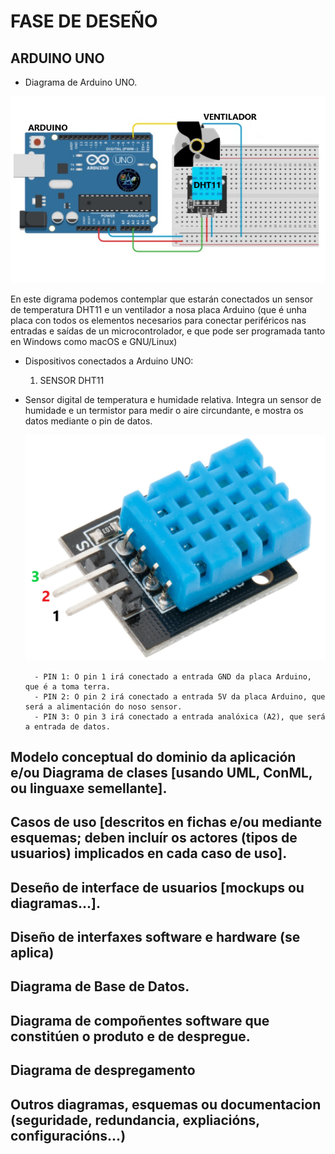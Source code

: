 # FASE DE DESEÑO

## ARDUINO UNO

- Diagrama de Arduino UNO.


![raspi_1](doc/img/imaxes-deseno/dese1.png)


En este digrama podemos contemplar que estarán conectados un sensor de temperatura DHT11 e un ventilador a nosa placa Arduino (que é unha placa con todos os elementos necesarios para conectar periféricos nas entradas e saídas de un microcontrolador, e que pode ser programada tanto en Windows como macOS e GNU/Linux)

- Dispositivos conectados a Arduino UNO:

    1. SENSOR DHT11

- Sensor digital de temperatura e humidade relativa. Integra un sensor de humidade e un termistor para medir o aire circundante, e mostra os datos mediante o pin de datos.

    ![raspi_1](doc/img/imaxes-deseno/dese2.png)

        - PIN 1: O pin 1 irá conectado a entrada GND da placa Arduino, que é a toma terra.
        - PIN 2: O pin 2 irá conectado a entrada 5V da placa Arduino, que será a alimentación do noso sensor.
        - PIN 3: O pin 3 irá conectado a entrada analóxica (A2), que será a entrada de datos.









## Modelo conceptual do dominio da aplicación e/ou Diagrama de clases [usando UML, ConML, ou linguaxe semellante].

## Casos de uso [descritos en fichas e/ou mediante esquemas; deben incluír os actores (tipos de usuarios) implicados en cada caso de uso].

## Deseño de interface de usuarios [mockups ou diagramas...].

## Diseño de interfaxes software e hardware (se aplica)

## Diagrama de Base de Datos.

## Diagrama de compoñentes software que constitúen o produto e de despregue.

## Diagrama de despregamento

## Outros diagramas, esquemas ou documentacion (seguridade, redundancia, expliacións, configuracións...)


